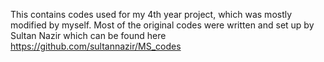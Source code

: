 This contains codes used for my 4th year project, which was mostly modified by myself.
Most of the original codes were written and set up by Sultan Nazir which can be found here https://github.com/sultannazir/MS_codes 
